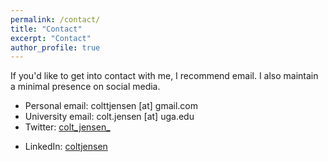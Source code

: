 ```yaml
---
permalink: /contact/
title: "Contact"
excerpt: "Contact"
author_profile: true
---
```


If you'd like to get into contact with me, I recommend email. I also maintain a minimal presence on social media. 

* Personal email: colttjensen [at] gmail.com
* University email: colt.jensen [at] uga.edu
* Twitter: [colt_jensen_](https://twitter.com/colt_jensen_)
<!--* Google Scholar: [author:geiger-r-stuart](http://scholar.google.com/citations?user=0AvWi3wAAAAJ&hl=en)-->
* LinkedIn: [coltjensen](https://www.linkedin.com/in/coltjensen/)
